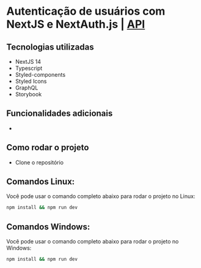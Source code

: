 # Autenticação de usuários com NextJS e NextAuth.js | [API](https://github.com/rdGxd/Strapi_Auth)

## Tecnologias utilizadas

- NextJS 14
- Typescript
- Styled-components
- Styled Icons
- GraphQL
- Storybook

## Funcionalidades adicionais

-

## Como rodar o projeto

- Clone o repositório

## Comandos Linux:

Você pode usar o comando completo abaixo para rodar o projeto no Linux:

```bash
npm install && npm run dev
```

## Comandos Windows:

Você pode usar o comando completo abaixo para rodar o projeto no Windows:

```bash
npm install && npm run dev
```
